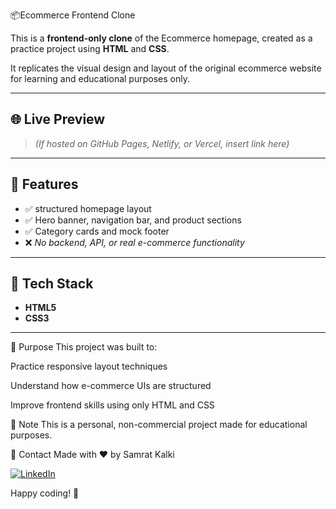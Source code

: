  📦Ecommerce Frontend Clone

This is a **frontend-only clone** of the Ecommerce homepage, created as a practice project using **HTML** and **CSS**.

It replicates the visual design and layout of the original ecommerce website for learning and educational purposes only.

---

## 🌐 Live Preview
> *(If hosted on GitHub Pages, Netlify, or Vercel, insert link here)*

---

## 🚀 Features

- ✅ structured homepage layout    
- ✅ Hero banner, navigation bar, and product sections  
- ✅ Category cards and mock footer  
- ❌ *No backend, API, or real e-commerce functionality*

---

## 📁 Tech Stack

- **HTML5**  
- **CSS3** 

---

🎯 Purpose
This project was built to:

Practice responsive layout techniques

Understand how e-commerce UIs are structured

Improve frontend skills using only HTML and CSS

📌 Note
This is a personal, non-commercial project made for educational purposes.

📩 Contact
Made with ❤️ by Samrat Kalki

[![LinkedIn](https://img.shields.io/badge/LinkedIn-blue?logo=linkedin&style=for-the-badge)](https://www.linkedin.com/in/samrat-kalki-a657b5291/)

Happy coding! 🚀

